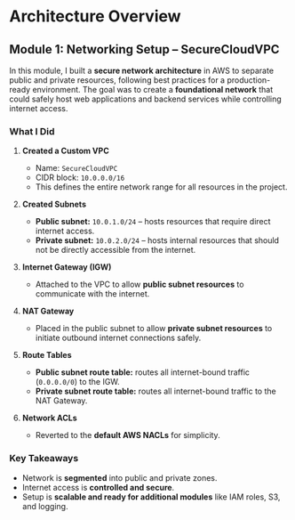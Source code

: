 # Architecture Overview

## Module 1: Networking Setup – SecureCloudVPC

In this module, I built a **secure network architecture** in AWS to separate public and private resources, following best practices for a production-ready environment. The goal was to create a **foundational network** that could safely host web applications and backend services while controlling internet access.

### What I Did
1. **Created a Custom VPC**
   - Name: `SecureCloudVPC`
   - CIDR block: `10.0.0.0/16`
   - This defines the entire network range for all resources in the project.

2. **Created Subnets**
   - **Public subnet:** `10.0.1.0/24` – hosts resources that require direct internet access.
   - **Private subnet:** `10.0.2.0/24` – hosts internal resources that should not be directly accessible from the internet.

3. **Internet Gateway (IGW)**
   - Attached to the VPC to allow **public subnet resources** to communicate with the internet.

4. **NAT Gateway**
   - Placed in the public subnet to allow **private subnet resources** to initiate outbound internet connections safely.

5. **Route Tables**
   - **Public subnet route table:** routes all internet-bound traffic (`0.0.0.0/0`) to the IGW.
   - **Private subnet route table:** routes all internet-bound traffic to the NAT Gateway.

6. **Network ACLs**
   - Reverted to the **default AWS NACLs** for simplicity.

### Key Takeaways
- Network is **segmented** into public and private zones.
- Internet access is **controlled and secure**.
- Setup is **scalable and ready for additional modules** like IAM roles, S3, and logging.

